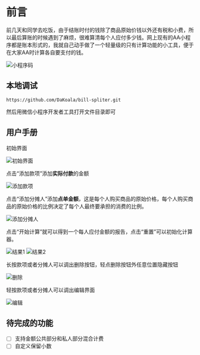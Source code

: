 # 前言
前几天和同学去吃饭，由于结账时付的钱除了商品原始价钱以外还有税和小费，所以最后算账的时候遇到了麻烦，很难算清每个人应付多少钱。网上现有的AA小程序都是账本形式的，我就自己动手做了一个轻量级的只有计算功能的小工具，便于在大家AA时计算各自要支付的钱。

![小程序码](https://s1.ax1x.com/2018/09/09/iiVmng.jpg)

## 本地调试

`
https://github.com/DaKoala/bill-spliter.git
`

然后用微信小程序开发者工具打开文件目录即可

## 用户手册

初始界面

![初始界面](https://s1.ax1x.com/2018/09/09/iiVI8P.png)

点击“添加款项”添加**实际付款**的金额

![添加款项](https://s1.ax1x.com/2018/09/09/iiVfUA.png)

点击“添加分摊人”添加**点单金额**，这是每个人购买商品的原始价格，每个人购买商品的原始价格的比例决定了每个人最终要承担的消费的比例。

![添加分摊人](https://s1.ax1x.com/2018/09/09/iiVogf.png)

点击“开始计算”就可以得到一个每人应付金额的报告，点击“重置”可以初始化计算器。

![结果1](https://s1.ax1x.com/2018/09/09/iiVh4I.png)
![结果2](https://s1.ax1x.com/2018/09/09/iiVWEd.png)

长按款项或者分摊人可以调出删除按钮，轻点删除按钮外任意位置隐藏按钮

![删除](https://s1.ax1x.com/2018/09/09/iiV5Ct.png)

轻按款项或者分摊人可以调出编辑界面

![编辑](https://s1.ax1x.com/2018/09/09/iiZkVJ.png)

## 待完成的功能

- [ ] 支持金额公共部分和私人部分混合计费
- [ ] 自定义保留小数